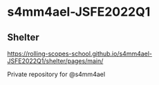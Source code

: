 # s4mm4ael-JSFE2022Q1

Shelter
---------------
https://rolling-scopes-school.github.io/s4mm4ael-JSFE2022Q1/shelter/pages/main/


Private repository for @s4mm4ael
